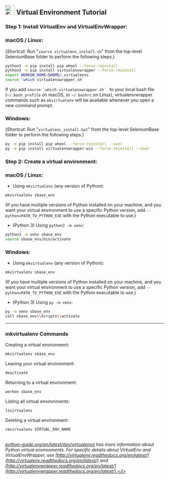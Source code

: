 <h2><img src="https://seleniumbase.io/img/sb_icon.png" title="SeleniumBase" width="30" /> Virtual Environment Tutorial</h2>

### Step 1: Install VirtualEnv and VirtualEnvWrapper:

### macOS / Linux:

(*Shortcut*: Run "``source virtualenv_install.sh``" from the top-level SeleniumBase folder to perform the following steps.)

```bash
python3 -m pip install pip wheel --force-reinstall
python3 -m pip install virtualenvwrapper --force-reinstall
export WORKON_HOME=$HOME/.virtualenvs
source `which virtualenvwrapper.sh`
```

If you add ``source `which virtualenvwrapper.sh` `` to your local bash file (``~/.bash_profile`` on macOS, or ``~/.bashrc`` on Linux), virtualenvwrapper commands such as ``mkvirtualenv`` will be available whenever you open a new command prompt.

### Windows:

(*Shortcut*: Run "``virtualenv_install.bat``" from the top-level SeleniumBase folder to perform the following steps.)

```bash
py -m pip install pip wheel --force-reinstall --user
py -m pip install virtualenvwrapper-win --force-reinstall --user
```

### Step 2: Create a virtual environment:

### macOS / Linux:

* Using ``mkvirtualenv`` (any version of Python):
```bash
mkvirtualenv sbase_env
```
(If you have multiple versions of Python installed on your machine, and you want your virtual environment to use a specific Python version, add ``--python=PATH_TO_PYTHON_EXE`` with the Python executable to use.)

* (Python 3) Using ``python3 -m venv``:
```bash
python3 -m venv sbase_env
source sbase_env/bin/activate
```

### Windows:

* Using ``mkvirtualenv`` (any version of Python):
```bash
mkvirtualenv sbase_env
```
(If you have multiple versions of Python installed on your machine, and you want your virtual environment to use a specific Python version, add ``--python=PATH_TO_PYTHON_EXE`` with the Python executable to use.)

* (Python 3) Using ``py -m venv``:
```bash
py -m venv sbase_env
call sbase_env\\Scripts\\activate
```

---

### mkvirtualenv Commands

Creating a virtual environment:

```bash
mkvirtualenv sbase_env
```

Leaving your virtual environment:

```bash
deactivate
```

Returning to a virtual environment:

```bash
workon sbase_env
```

Listing all virtual environments:

```bash
lsvirtualenv
```

Deleting a virtual environment:

```bash
rmvirtualenv VIRTUAL_ENV_NAME
```

<br><i>[python-guide.org/en/latest/dev/virtualenvs](http://docs.python-guide.org/en/latest/dev/virtualenvs/) has more information about Python virtual environments. For specific details about VirtualEnv and VirtualEnvWrapper, see [http://virtualenv.readthedocs.org/en/latest/](http://virtualenv.readthedocs.org/en/latest/) and [http://virtualenvwrapper.readthedocs.org/en/latest/](http://virtualenvwrapper.readthedocs.org/en/latest/).</i>
